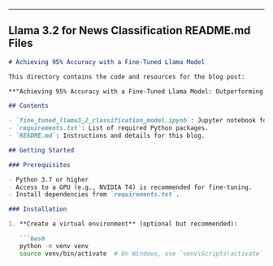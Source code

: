
---

## **Llama 3.2 for News Classification README.md Files**

```markdown
# Achieving 95% Accuracy with a Fine-Tuned Llama Model

This directory contains the code and resources for the blog post:

**"Achieving 95% Accuracy with a Fine-Tuned Llama Model: Outperforming GPT-4 on News Classification"**

## Contents

- `fine_tuned_llama3_2_classification_model.ipynb`: Jupyter notebook for fine-tuning the Llama model.
- `requirements.txt`: List of required Python packages.
- `README.md`: Instructions and details for this blog.

## Getting Started

### Prerequisites

- Python 3.7 or higher
- Access to a GPU (e.g., NVIDIA T4) is recommended for fine-tuning.
- Install dependencies from `requirements.txt`.

### Installation

1. **Create a virtual environment** (optional but recommended):

   ```bash
   python -m venv venv
   source venv/bin/activate  # On Windows, use `venv\Scripts\activate`
